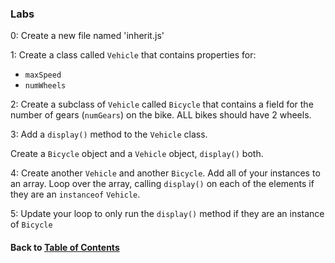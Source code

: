 ### Labs
0: Create a new file named 'inherit.js'  
  
1: Create a class called `Vehicle` that contains properties for:
  * `maxSpeed`
  * `numWheels`
  
  
2: Create a subclass of `Vehicle` called `Bicycle` that contains a field for the number of gears (`numGears`) on the bike. ALL bikes should have 2 wheels.
  
  
3: Add a `display()` method to the `Vehicle` class.
  
  
Create a `Bicycle` object and a `Vehicle` object, `display()` both.
  

4: Create another `Vehicle` and another `Bicycle`. Add all of your instances to an array. Loop over the array, calling `display()` on each of the elements if they are an `instanceof` `Vehicle`.
  

5: Update your loop to only run the `display()` method if they are an instance of `Bicycle`
  

#### Back to [Table of Contents](../README.md)
